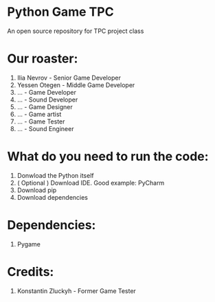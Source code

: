 # Python Game TPC

An open source repository for TPC project class

# Our roaster:
1) Ilia Nevrov - Senior Game Developer
2) Yessen Otegen - Middle Game Developer
3) ... - Game Developer
4) ... - Sound Developer
5) ... - Game Designer
6) ... - Game artist
7) ... - Game Tester
8) ... - Sound Engineer

# What do you need to run the code:
1) Donwload the Python itself
2) ( Optional ) Download IDE. Good example: PyCharm
3) Download pip
4) Download dependencies

# Dependencies:
1) Pygame

# Credits:
1) Konstantin Zluckyh - Former Game Tester
    
